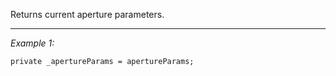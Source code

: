 Returns current aperture parameters.


---
*Example 1:*
```sqf
private _apertureParams = apertureParams;
```
